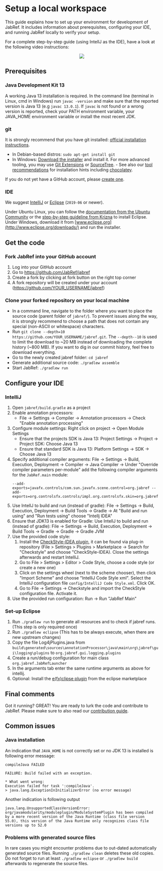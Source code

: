 # Setup a local workspace

This guide explains how to set up your environment for development of JabRef. It includes information about prerequisites, configuring your IDE, and running JabRef locally to verify your setup.

For a complete step-by-step guide (using IntellJ as the IDE), have a look at the following video instructions:

<p align="center">
  <a href="http://www.youtube.com/watch?v=FeQpygT0314"><img src="http://img.youtube.com/vi/FeQpygT0314/0.jpg" /></a>
</p>

## Prerequisites

### Java Development Kit 13

A working Java 13 installation is required. In the command line (terminal in Linux, cmd in Windows) run `javac -version` and make sure that the reported version is Java 13 (e.g `javac 13.0.1`). If `javac` is not found or a wrong version is reported, check your PATH environment variable, your JAVA_HOME environment variable or install the most recent JDK.

### git

It is strongly recommend that you have git installed: [official installation instructions](https://git-scm.com/book/en/v2/Getting-Started-Installing-Git).

* In Debian-based distros: `sudo apt-get install git`
* In Windows: [Download the installer](http://git-scm.com/download/win) and install it. For more advanced tooling, you may use [Git Extensions](http://gitextensions.github.io/) or [SourceTree](https://www.sourcetreeapp.com/). - See also our [tool recommendations](tools.md) for installation hints including [chocolatey](https://chocolatey.org/).

If you do not yet have a GitHub account, please [create one](https://github.com/join).

### IDE

We suggest [IntelliJ](https://www.jetbrains.com/idea/) or [Eclipse](https://eclipse.org/) (`2019-06` or newer).

Under Ubuntu Linux, you can follow the [documentation from the Ubuntu Community](https://help.ubuntu.com/community/EclipseIDE#Download_Eclipse) or the [step-by-step guideline from Krizna](www.krizna.com/ubuntu/install-eclipse-in-ubuntu-12-04/) to install Eclipse. Under Windows, download it from [www.eclipse.org](http://www.eclipse.org/downloads/) and run the installer.

## Get the code

### Fork JabRef into your GitHub account

1. Log into your GitHub account
2. Go to <https://github.com/JabRef/jabref>
3. Create a fork by clicking at fork button on the right top corner
4. A fork repository will be created under your account (https://github.com/YOUR_USERNAME/jabref)

### Clone your forked repository on your local machine

* In a command line, navigate to the folder where you want to place the source code (parent folder of `jabref/`). To prevent issues along the way, it is strongly recommend to choose a path that does not contain any special (non-ASCII or whitespace) characters.
* Run `git clone --depth=10 https://github.com/YOUR_USERNAME/jabref.git`. The `--depth--10` is used to limit the download to ~20 MB instead of downloading the complete history (~800 MB). If you want to dig in our commit history, feel free to download everything.
* Go to the newly created jabref folder: `cd jabref`
* Generate additional source code: `./gradlew assemble`
* Start JabRef: `./gradlew run`

## Configure your IDE

### IntelliJ

1. Open `jabref/build.gradle` as a project
2. Enable annotation processors:
   * File -> Settings -> Compiler -> Annotation processors -> Check "Enable annotation processing"
3. Configure module settings: Right click on project -> Open Module Settings
   * Ensure that the projects SDK is Java 13: Project Settings -> Project -> Project SDK: Choose Java 13
   * Ensure that standard SDK is Java 13: Platform Settings -> SDK -> Choose Java 13
4. Specify additional compiler arguments: File -> Settings -> Build, Execution, Deployment -> Compiler -> Java Compiler -> Under "Override compiler parameters per-module" add the following compiler arguments for the `JabRef.main` module:
   ```text
   --add-exports=javafx.controls/com.sun.javafx.scene.control=org.jabref --add-exports=org.controlsfx.controls/impl.org.controlsfx.skin=org.jabref
    ```
4. Use IntellJ to build and run (instead of gradle): File -> Settings -> Build, Execution, Deployment ->  Build Tools -> Gradle -> At "Build and run using" and "Run tests using" choose "Intellj IDEA"
4. Ensure that JDK13 is enabled for Gradle: Use IntellJ to build and run (instead of gradle): File -> Settings -> Build, Execution, Deployment ->  Build Tools -> Gradle -> Gradle -> Gradle JVM
5. Use the provided code style:
   1. Install the [CheckStyle-IDEA plugin](http://plugins.jetbrains.com/plugin/1065?pr=idea), it can be found via plug-in repository (File > Settings > Plugins > Marketplace -> Search for "Checkstyle" and choose "CheckStyle-IDEA). Close the settings afterwards and restart IntelliJ.
   2. Go to File > Settings > Editor > Code Style, choose a code style (or create a new one) 
   3. Click on the settings wheel (next to the scheme chooser), then click "Import Scheme" and choose "IntelliJ Code Style xml". Select the IntelliJ configuration file `config/IntelliJ Code Style.xml`. Click OK.
   4. Go to File -> Settings -> Checkstyle and import the CheckStyle configuration file. Activate it.
6. Use the provided run configuration: Run -> Run "JabRef Main"

### Set-up Eclipse

1. Run `./gradlew run` to generate all resources and to check if jabref runs. (This step is only required once)
2. Run `./gradlew eclipse` (This has to be always execute, when there are new upstream changes)
7. Copy the file Log4jPlugins.java from `build\generated\sources\annotationProcessor\java\main\org\jabref\gui\logging\plugins` to `org.jabref.gui.logging.plugins`
8. Create a run/debug configuration for main class `org.jabref.JabRefLauncher` 
9. In the arguments tab enter the same runtime arguments as above for intellij.
10. Optional: Install the [e(fx)clipse plugin](http://www.eclipse.org/efxclipse/index.html) from the eclipse marketplace

## Final comments

Got it running? GREAT! You are ready to lurk the code and contribute to JabRef. Please make sure to also read our [contribution guide](https://github.com/JabRef/jabref/blob/master/CONTRIBUTING.md).

## Common issues

### Java installation

An indication that `JAVA_HOME` is not correctly set or no JDK 13 is installed is following error message:

```text
compileJava FAILED

FAILURE: Build failed with an exception.

* What went wrong:
Execution failed for task ':compileJava'.
> java.lang.ExceptionInInitializerError (no error message)
```

Another indication is following output

```text
java.lang.UnsupportedClassVersionError: org/javamodularity/moduleplugin/ModuleSystemPlugin has been compiled by a more recent version of the Java Runtime (class file version 55.0), this version of the Java Runtime only recognizes class file versions up to 52.0
```

### Problems with generated source files

In rare cases you might encounter problems due to out-dated automatically generated source files. Running `./gradlew clean` deletes these old copies. Do not forget to run at least `./gradlew eclipse` or `./gradlew build` afterwards to regenerate the source files.
